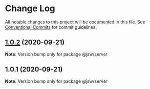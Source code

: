 # Change Log

All notable changes to this project will be documented in this file.
See [Conventional Commits](https://conventionalcommits.org) for commit guidelines.

## [1.0.2](https://github.com/codeoneline/lerna-repo-independent/compare/@jsw/server@1.0.1...@jsw/server@1.0.2) (2020-09-21)

**Note:** Version bump only for package @jsw/server





## 1.0.1 (2020-09-21)

**Note:** Version bump only for package @jsw/server
